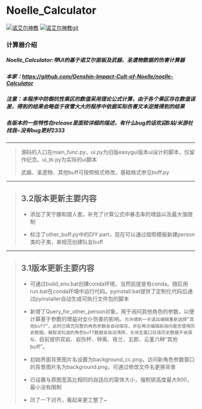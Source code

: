 # Noelle_Calculator

[![诺艾尔神教](favicon.ico)](https://www.noelle.cool/)
[![诺艾尔神教git](https://img.shields.io/badge/-%E8%AF%BA%E8%89%BE%E5%B0%94%E7%A5%9E%E6%95%99-orange)](https://github.com/Genshin-Impact-Cult-of-Noelle)

### 计算器介绍
##### Noelle_Calculator:带UI的基于诺艾尔面板及武器、圣遗物数据的伤害计算器
##### 本家：https://github.com/Genshin-Impact-Cult-of-Noelle/noelle-Calculator

##### 注意：本程序中防御抗性乘区的数值采用理论公式计算，由于各个乘区存在数值误差，得到的结果会略低于夜雪大大的程序中依据实际伤害文本逆推得到的结果

##### 各版本的一些特性在release里面较详细的描述，有什么bug的话欢迎B站/米游社找我~没有bug更好2333
---
> 源码的入口在main_func.py，ui.py为旧版easygui版本ui设计的脚本，仅留作纪念。ui_tk.py为实际的ui脚本
>
> 武器、圣遗物、其他buff可按照格式修改，基础格式参见buff.py
---
> 3.2版本更新主要内容
>-
>- 添加了芙宁娜和猎人套，补充了计算公式中暴击率的增益以及最大值限制
>
>- 标注了other_buff.py中的DIY part，现在可以通过按照模板新建person类的子类，来规范创建队友buff

---
> 3.1版本更新主要内容
>-
>- 可通过build_env.bat创建conda环境，当然前提是有conda。随后用run.bat在conda环境中运行代码。pyinstall.bat提供了定制化代码后通过pyinstaller自动生成可执行文件包的脚本
>
>- 新增了Query_for_other_person对象，用于询问其他角色的参数，以便计算基于参数的增益对女仆伤害的影响。`允许填到一半退出编辑重新选择“其他buff”，此时已填充完整的角色参数会自动保存，并在再次编辑前询问是否使用历史数据。被取消勾选的角色buff数据会自动清除，关闭主窗口后该历史数据不会保存。`目前提供双岩、岩伤杯、钟离、夜兰、五郎、云堇六种“其他buff”。
>
>- 初始界面背景图片名设置为background_cc.png，访问新角色参数窗口的背景图片名为background.png，可通过修改文件名更换背景
>
>- 已设置与原图宽高比相同的自适应的窗体大小，强制锁高度最大800，最小没有限制
>
>- 凹了一下对齐，看起来更工整了~